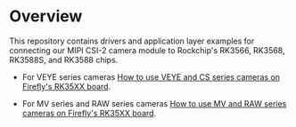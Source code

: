 # Overview
This repository contains drivers and application layer examples for connecting our MIPI CSI-2 camera module to Rockchip's RK3566, RK3568, RK3588S, and RK3588 chips.

- For VEYE series cameras
[How to use VEYE and CS series cameras on Firefly's RK35XX board](How%20to%20use%20VEYE%20and%20CS%20series%20cameras%20on%20Firefly's%20RK35XX%20board.md).

- For MV series and RAW series cameras
[How to use MV and RAW series cameras on Firefly's RK35XX board](How%20to%20use%20MV%20and%20RAW%20series%20cameras%20on%20RK35XX%20board.md).
